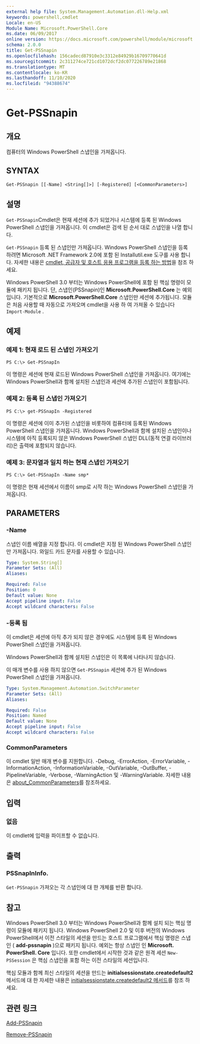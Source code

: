 ```yaml
---
external help file: System.Management.Automation.dll-Help.xml
keywords: powershell,cmdlet
Locale: en-US
Module Name: Microsoft.PowerShell.Core
ms.date: 06/09/2017
online version: https://docs.microsoft.com/powershell/module/microsoft.powershell.core/get-pssnapin?view=powershell-5.1&WT.mc_id=ps-gethelp
schema: 2.0.0
title: Get-PSSnapin
ms.openlocfilehash: 156cadecd87910e3c3312e84929b16709770641d
ms.sourcegitcommit: 2c311274ce721cd1072dcf2dc077226789e21868
ms.translationtype: MT
ms.contentlocale: ko-KR
ms.lasthandoff: 11/10/2020
ms.locfileid: "94388674"
---
```

# Get-PSSnapin

## 개요
컴퓨터의 Windows PowerShell 스냅인을 가져옵니다.

## SYNTAX

```
Get-PSSnapin [[-Name] <String[]>] [-Registered] [<CommonParameters>]
```

## 설명

`Get-PSSnapin`Cmdlet은 현재 세션에 추가 되었거나 시스템에 등록 된 Windows PowerShell 스냅인을 가져옵니다. 이 cmdlet은 검색 된 순서 대로 스냅인을 나열 합니다.

`Get-PSSnapin` 등록 된 스냅인만 가져옵니다. Windows PowerShell 스냅인을 등록 하려면 Microsoft .NET Framework 2.0에 포함 된 Installutil.exe 도구를 사용 합니다. 자세한 내용은 [cmdlet, 공급자 및 호스트 응용 프로그램을 등록 하는 방법](/previous-versions//ms714644(v=vs.85))을 참조 하세요.

Windows PowerShell 3.0 부터는 Windows PowerShell에 포함 된 핵심 명령이 모듈에 패키지 됩니다. 단, 스냅인(PSSnapin)인 **Microsoft.PowerShell.Core** 는 예외입니다.
기본적으로 **Microsoft.PowerShell.Core** 스냅인만 세션에 추가됩니다. 모듈은 처음 사용할 때 자동으로 가져오며 cmdlet을 사용 하 여 가져올 수 있습니다 `Import-Module` .

## 예제

### 예제 1: 현재 로드 된 스냅인 가져오기

```
PS C:\> Get-PSSnapIn
```

이 명령은 세션에 현재 로드된 Windows PowerShell 스냅인을 가져옵니다. 여기에는 Windows PowerShell과 함께 설치된 스냅인과 세션에 추가된 스냅인이 포함됩니다.

### 예제 2: 등록 된 스냅인 가져오기

```
PS C:\> get-PSSnapIn -Registered
```

이 명령은 세션에 이미 추가된 스냅인을 비롯하여 컴퓨터에 등록된 Windows PowerShell 스냅인을 가져옵니다. Windows PowerShell과 함께 설치된 스냅인이나 시스템에 아직 등록되지 않은 Windows PowerShell 스냅인 DLL(동적 연결 라이브러리)은 출력에 포함되지 않습니다.

### 예제 3: 문자열과 일치 하는 현재 스냅인 가져오기

```
PS C:\> Get-PSSnapIn -Name smp*
```

이 명령은 현재 세션에서 이름이 smp로 시작 하는 Windows PowerShell 스냅인을 가져옵니다.

## PARAMETERS

### -Name

스냅인 이름 배열을 지정 합니다. 이 cmdlet은 지정 된 Windows PowerShell 스냅인만 가져옵니다. 와일드 카드 문자를 사용할 수 있습니다.

```yaml
Type: System.String[]
Parameter Sets: (All)
Aliases:

Required: False
Position: 0
Default value: None
Accept pipeline input: False
Accept wildcard characters: False
```

### -등록 됨

이 cmdlet은 세션에 아직 추가 되지 않은 경우에도 시스템에 등록 된 Windows PowerShell 스냅인을 가져옵니다.

Windows PowerShell과 함께 설치된 스냅인은 이 목록에 나타나지 않습니다.

이 매개 변수를 사용 하지 않으면 `Get-PSSnapin` 세션에 추가 된 Windows PowerShell 스냅인을 가져옵니다.

```yaml
Type: System.Management.Automation.SwitchParameter
Parameter Sets: (All)
Aliases:

Required: False
Position: Named
Default value: None
Accept pipeline input: False
Accept wildcard characters: False
```

### CommonParameters

이 cmdlet 일반 매개 변수를 지원합니다. -Debug, -ErrorAction, -ErrorVariable, -InformationAction, -InformationVariable, -OutVariable, -OutBuffer, -PipelineVariable, -Verbose, -WarningAction 및 -WarningVariable. 자세한 내용은 [about_CommonParameters](https://go.microsoft.com/fwlink/?LinkID=113216)를 참조하세요.

## 입력

### 없음
이 cmdlet에 입력을 파이프할 수 없습니다.

## 출력

### PSSnapInInfo.

`Get-PSSnapin` 가져오는 각 스냅인에 대 한 개체를 반환 합니다.

## 참고

Windows PowerShell 3.0 부터는 Windows PowerShell과 함께 설치 되는 핵심 명령이 모듈에 패키지 됩니다. Windows PowerShell 2.0 및 이후 버전의 Windows PowerShell에서 이전 스타일의 세션을 만드는 호스트 프로그램에서 핵심 명령은 스냅인 ( **add-pssnapin** )으로 패키지 됩니다. 예외는 항상 스냅인 인 **Microsoft. PowerShell. Core** 입니다. 또한 cmdlet에서 시작한 것과 같은 원격 세션 `New-PSSession` 은 핵심 스냅인을 포함 하는 이전 스타일의 세션입니다.

 핵심 모듈과 함께 최신 스타일의 세션을 만드는 **initialsessionstate.createdefault2** 메서드에 대 한 자세한 내용은 [initialsessionstate.createdefault2 메서드](/dotnet/api/system.management.automation.runspaces.initialsessionstate.createdefault2#System_Management_Automation_Runspaces_InitialSessionState_CreateDefault2)를 참조 하세요.

## 관련 링크

[Add-PSSnapin](Add-PSSnapin.md)

[Remove-PSSnapin](Remove-PSSnapin.md)
